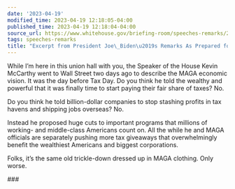 ```yaml
---
date: '2023-04-19'
modified_time: 2023-04-19 12:18:05-04:00
published_time: 2023-04-19 12:18:04-04:00
source_url: https://www.whitehouse.gov/briefing-room/speeches-remarks/2023/04/19/excerpt-from-president-joe-bidens-remarks-as-prepared-for-delivery/
tags: speeches-remarks
title: "Excerpt from President Joe\_Biden\u2019s Remarks As Prepared for\_Delivery"
---
```

 
While I’m here in this union hall with you, the Speaker of the House
Kevin McCarthy went to Wall Street two days ago to describe the MAGA
economic vision. It was the day before Tax Day. Do you think he told the
wealthy and powerful that it was finally time to start paying their fair
share of taxes? No.  
  
Do you think he told billion-dollar companies to stop stashing profits
in tax havens and shipping jobs overseas? No.  
  
Instead he proposed huge cuts to important programs that millions of
working- and middle-class Americans count on. All the while he and MAGA
officials are separately pushing more tax giveaways that overwhelmingly
benefit the wealthiest Americans and biggest corporations.  
  
Folks, it’s the same old trickle-down dressed up in MAGA clothing. Only
worse.

\###
